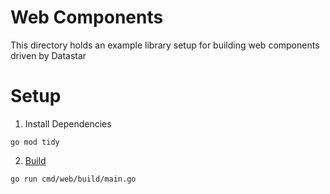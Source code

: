 # Web Components

This directory holds an example library setup for building web components driven by Datastar

# Setup

1. Install Dependencies

```shell
go mod tidy
```

2. [Build](../../../../cmd/web/build/main.go#L28)

```shell
go run cmd/web/build/main.go
```
